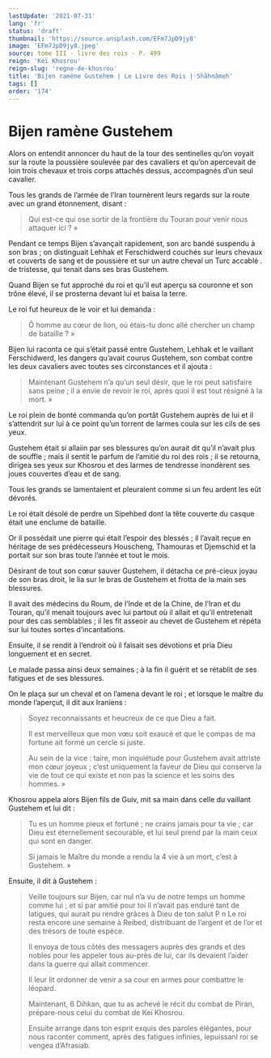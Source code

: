 ```yaml
---
lastUpdate: '2021-07-31'
lang: 'fr'
status: 'draft'
thumbnail: 'https://source.unsplash.com/EFm7JpD9jy8'
image: 'EFm7JpD9jy8.jpeg'
source: tome III - livre des rois - P. 499
reign: 'Keï Khosrou'
reign-slug: 'regne-de-khosrou'
title: 'Bijen ramène Gustehem | Le Livre des Rois | Shâhnâmeh'
tags: []
order: '174'
---
```


<!-- LTeX: language=fr -->

# Bijen ramène Gustehem

Alors on entendit annoncer du haut de la tour des sentinelles qu’on voyait sur la route la poussière soulevée par des cavaliers et qu’on apercevait de loin trois chevaux et trois corps attachés dessus, accompagnés d’un seul cavalier.

Tous les grands de l’armée de l’Iran tournèrent leurs regards sur la route avec un grand étonnement, disant :

> Qui est-ce qui ose sortir de la frontière du Touran pour venir nous attaquer ici ? »

Pendant ce temps Bijen s’avançait rapidement, son arc bandé suspendu à son bras ; on distinguait Lehhak et Ferschidwerd couchés sur leurs chevaux et couverts de sang et de poussière et sur un autre cheval un Turc accablé . de tristesse, qui tenait dans ses bras Gustehem.

Quand Bijen se fut approché du roi et qu’il eut aperçu sa couronne et son trône élevé, il se prosterna devant lui et baisa la terre.

Le roi fut heureux de le voir et lui demanda :

> Ô homme au cœur de lion, où étais-tu donc allé chercher un champ de bataille ? »

Bijen lui raconta ce qui s’était passé entre Gustehem, Lehhak et le vaillant Ferschidwerd, les dangers qu’avait courus Gustehem, son combat contre les deux cavaliers avec toutes ses circonstances et il ajouta :

> Maintenant Gustehem n’a qu’un seul désir, que le roi peut satisfaire sans peine ; il a envie de revoir le roi, après quoi il est tout résigné à la mort. »

Le roi plein de bonté commanda qu’on portât Gustehem auprès de lui et il s’attendrit sur lui à ce point qu’un torrent de larmes coula sur les cils de ses yeux.

Gustehem était si allaiin par ses blessures qu’on aurait dit qu’il n’avait plus de souffle ; mais il sentit le parfum de l’amitié du roi des rois ; il se retourna, dirigea ses yeux sur Khosrou et des larmes de tendresse inondèrent ses joues couvertes d’eau et de sang.

Tous les grands se lamentaient et pleuraient comme si un feu ardent les eût dévorés.

Le roi était désolé de perdre un Sipehbed dont la tête couverte du casque était une enclume de bataille.

Or il possédait une pierre qui était l’espoir des blessés ; il l’avait reçue en héritage de ses prédécesseurs Houscheng, Thamouras et Djemschid et la portait sur son bras toute l’année et tout le mois.

Désirant de tout son cœur sauver Gustehem, il détacha ce pré-cieux joyau de son bras droit, le lia sur le bras de Gustehem et frotta de la main ses blessures.

Il avait des médecins du Roum, de l’Inde et de la Chine, de l’Iran et du Touran, qu’il menait toujours avec lui partout où il allait et qu’il entretenait pour des cas semblables ; il les fit asseoir au chevet de Gustehem et répéta sur lui toutes sortes d’incantations.

Ensuite, il se rendit à l’endroit où il faisait ses dévotions et pria Dieu longuement et en secret.

Le malade passa ainsi deux semaines ; à la fin il guérit et se rétablit de ses fatigues et de ses blessures.

On le plaça sur un cheval et on l’amena devant le roi ; et lorsque le maître du monde l’aperçut, il dit aux Iraniens :

> Soyez reconnaissants et heucreux de ce que Dieu a fait.
>
> Il est merveilleux que mon vœu soit exaucé et que le compas de ma fortune ait formé un cercle si juste.
>
> Au sein de la vice : taire, mon inquiétude pour Gustehem avait attristé mon cœur joyeux ; c’est uniquement la faveur de Dieu qui conserve la vie de tout ce qui existe et non pas la science et les soins des hommes. »

Khosrou appela alors Bijen fils de Guiv, mit sa main dans celle du vaillant Gustehem et lui dit :

> Tu es un homme pieux et fortuné ; ne crains jamais pour ta vie ; car Dieu est éternellement secourable,
> et lui seul prend par la main ceux qui sont en danger.
>
> Si jamais le Maître du monde a rendu la
> 4 vie à un mort, c’est à Gustehem. »

Ensuite, il dit à Gustehem :

> Veille toujours sur Bijen, car nul n’a vu de notre temps un homme comme lui ; et si par amitié pour toi il n’avait pas enduré tant de latigues, qui aurait pu rendre grâces à Dieu de ton salut P n Le roi resta encore une semaine à Reibed, distribuant de l’argent et de l’or et des trésors de toute espèce.
>
> Il envoya de tous côtés des messagers auprès des grands et des nobles pour les appeler tous au-près de lui, car ils devaient l’aider dans la guerre qui allait commencer.
>
> Il leur lit ordonner de venir a sa cour en armes pour combattre le léopard.
>
> Maintenant, 6 Dihkan, que tu as achevé le récit du combat de Piran, prépare-nous celui du combat de Keï Khosrou.
>
> Ensuite arrange dans ton esprit exquis des paroles élégantes, pour nous raconter comment, après des fatigues infinies, lepuissanl roi se vengea d’Afrasiab.
